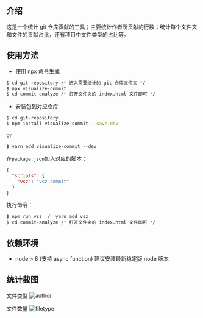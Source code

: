 ## 介绍
这是一个统计 git 仓库贡献的工具；主要统计作者所贡献的行数；统计每个文件夹和文件的贡献占比，还有项目中文件类型的占比等。

## 使用方法

* 使用 npx 命令生成

```bash 
$ cd git-repository /* 进入需要统计的 git 仓库文件夹 */
$ npx visualize-commit
$ cd commit-analyze /* 打开文件夹的 index.html 文件即可 */
```

* 安装包到对应仓库

```bash
$ cd git-repository
$ npm install visualize-commit --save-dev 
```

or

```
$ yarn add visualize-commit --dev
```


在`package.json`加入对应的脚本：

```json
{
  "scripts": {
    "vsz": "vsz-commit"
  }
}
```

执行命令：

```bash
$ npm run vsz  /  yarn add vsz
$ cd commit-analyze /* 打开文件夹的 index.html 文件即可 */
```

## 依赖环境

* node > 8 (支持 async function) 建议安装最新稳定版 node 版本 

## 统计截图
文件类型
![author](https://i.loli.net/2019/07/18/5d30848a8ff7c74276.png)

文件数量
![filetype](https://i.loli.net/2019/07/18/5d30848ad1e0b50400.png)